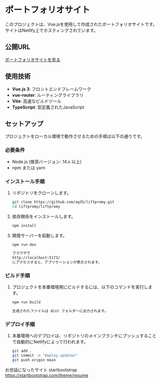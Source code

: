 # ポートフォリオサイト

このプロジェクトは、Vue.jsを使用して作成されたポートフォリオサイトです。サイトはNetlify上でホスティングされています。

## 公開URL

[ポートフォリオサイトを見る](https://legendary-genie-069cc1.netlify.app/)

## 使用技術

- **Vue.js 3**: フロントエンドフレームワーク
- **vue-router**: ルーティングライブラリ
- **Vite**: 高速なビルドツール
- **TypeScript**: 型定義されたJavaScript

## セットアップ

プロジェクトをローカル環境で動作させるための手順は以下の通りです。

### 必要条件

- Node.js (推奨バージョン: 14.x 以上)
- npm または yarn

### インストール手順

1. リポジトリをクローンします。

   ```sh
   git clone https://github.com/aq35/liftpromy.git
   cd liftpromy/liftpromy

2. 依存関係をインストールします。

   ```sh
   npm install

3. 開発サーバーを起動します。

   ```sh
   npm run dev
   
   ブラウザで
   http://localhost:5173/
   にアクセスすると、アプリケーションが表示されます。

### ビルド手順

1. プロジェクトを本番環境用にビルドするには、以下のコマンドを実行します。

   ```sh
   npm run build
   
   生成されたファイルは dist フォルダーに出力されます。


### デプロイ手順

1. 本番環境へのデプロイは、リポジトリのメインブランチにプッシュすることで自動的にNetlifyによって行われます。

   ```sh
   git add .
   git commit -m "Deploy updates"
   git push origin main


お世話になったサイト
startbootstrap
https://startbootstrap.com/theme/resume